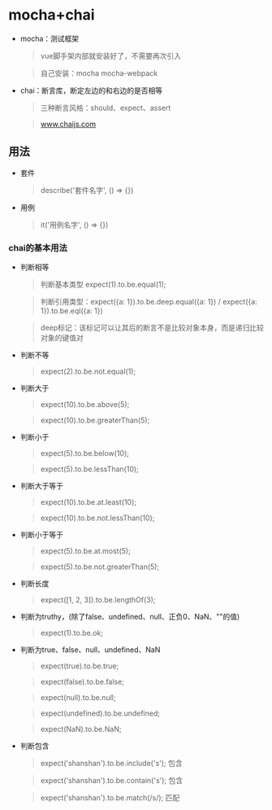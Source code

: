 # mocha+chai

- mocha：测试框架
  > vue脚手架内部就安装好了，不需要再次引入
  
  > 自己安装：mocha mocha-webpack

- chai：断言库，断定左边的和右边的是否相等
  > 三种断言风格：should、expect、assert
  
  > www.chaijs.com

## 用法

- 套件
  > describe('套件名字', () => {})

- 用例
  > it('用例名字', () => {}) 

### chai的基本用法

* 判断相等
  > 判断基本类型 expect(1).to.be.equal(1); 

  > 判断引用类型：expect({a: 1}).to.be.deep.equal({a: 1})   /   expect({a: 1}).to.be.eql({a: 1}) 

  > deep标记：该标记可以让其后的断言不是比较对象本身，而是递归比较对象的键值对

* 判断不等
  > expect(2).to.be.not.equal(1);

* 判断大于
  > expect(10).to.be.above(5);

  > expect(10).to.be.greaterThan(5);


* 判断小于
  > expect(5).to.be.below(10);

  > expect(5).to.be.lessThan(10);

* 判断大于等于
  > expect(10).to.be.at.least(10);

  > expect(10).to.be.not.lessThan(10);

* 判断小于等于
  > expect(5).to.be.at.most(5);

  > expect(5).to.be.not.greaterThan(5);

* 判断长度
  > expect([1, 2, 3]).to.be.lengthOf(3);

* 判断为truthy，(除了false、undefined、null、正负0、NaN、""的值)
  > expect(1).to.be.ok;

* 判断为true、false、null、undefined、NaN
  > expect(true).to.be.true;

  > expect(false).to.be.false;

  > expect(null).to.be.null;

  > expect(undefined).to.be.undefined;

  > expect(NaN).to.be.NaN;

* 判断包含
  > expect('shanshan').to.be.include('s'); 包含

  > expect('shanshan').to.be.contain('s'); 包含

  > expect('shanshan').to.be.match(/s/); 匹配